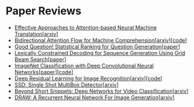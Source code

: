 # Paper Reviews

- [Effective Approaches to Attention-based Neural Machine Translation](notes/attention_luong.md)[[arxiv](https://arxiv.org/abs/1508.04025)]
- [Bidirectional Attention Flow for Machine Comprehension](notes/bidaf_min.md)[[arxiv](https://arxiv.org/abs/1611.01603)][[code](https://github.com/allenai/bi-att-flow)]
- [Good Question! Statistical Ranking for Question Generation](notes/question_generation_smith.md)[[paper](https://homes.cs.washington.edu/~nasmith/papers/heilman+smith.naacl10.pdf)]
- [Lexically Constrained Decoding for Sequence Generation Using Grid Beam Search](notes/constrained_decoding_hokamp.md)[[paper](https://arxiv.org/abs/1704.07138)]
- [ImageNet Classification with Deep Convolutional Neural Networks](notes/alexnet.md)[[paper](https://papers.nips.cc/paper/4824-imagenet-classification-with-deep-convolutional-neural-networks.pdf)][[code](https://github.com/BVLC/caffe/tree/master/models/bvlc_alexnet)]
- [Deep Residual Learning for Image Recognition](notes/resnet_he.md)[[arxiv](https://arxiv.org/abs/1512.03385)][[code](https://github.com/KaimingHe/deep-residual-networks)]
- [SSD: Single Shot MultiBox Detector](notes/ssd_liu.md)[[arxiv](https://arxiv.org/abs/1512.02325)]
- [Beyond Short Snippets: Deep Networks for Video Classification](notes/deepvideo_ng.md)[[arxiv](https://arxiv.org/abs/1503.08909)]
- [DRAW: A Recurrent Neural Network For Image Generation](notes/draw_gregor.md)[[arxiv](https://arxiv.org/abs/1502.04623)]
